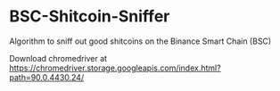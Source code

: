 # BSC-Shitcoin-Sniffer
Algorithm to sniff out good shitcoins on the Binance Smart Chain (BSC)


Download chromedriver at https://chromedriver.storage.googleapis.com/index.html?path=90.0.4430.24/
